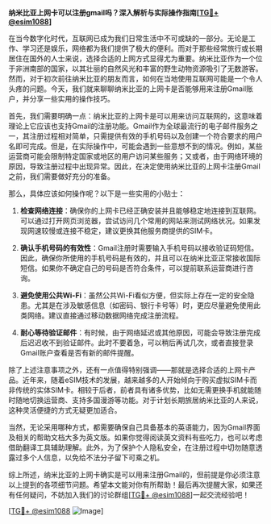 **纳米比亚上网卡可以注册gmail吗？深入解析与实际操作指南[[TG💪+ @esim1088](https://t.me/s/esim1088)]**

在当今数字化时代，互联网已成为我们日常生活中不可或缺的一部分。无论是工作、学习还是娱乐，网络都为我们提供了极大的便利。而对于那些经常旅行或长期居住在国外的人士来说，选择合适的上网方式显得尤为重要。纳米比亚作为一个位于非洲南部的国家，以其壮丽的自然风光和丰富的野生动物资源吸引了无数游客。然而，对于初次前往纳米比亚的朋友而言，如何在当地使用互联网可能是一个令人头疼的问题。今天，我们就来聊聊纳米比亚的上网卡是否能够用来注册Gmail账户，并分享一些实用的操作技巧。

首先，我们需要明确一点：纳米比亚的上网卡是可以用来访问互联网的，这意味着理论上它应该也支持Gmail的注册功能。Gmail作为全球最流行的电子邮件服务之一，其注册过程相对简单，只需提供有效的手机号码以及创建一个符合要求的用户名即可完成。但是，在实际操作中，可能会遇到一些意想不到的情况。例如，某些运营商可能会限制特定国家或地区的用户访问某些服务；又或者，由于网络环境的原因，导致注册过程中出现异常。因此，在决定使用纳米比亚的上网卡注册Gmail之前，我们需要做好充分的准备。

那么，具体应该如何操作呢？以下是一些实用的小贴士：

1. **检查网络连接**：确保你的上网卡已经正确安装并且能够稳定地连接到互联网。可以通过打开网页浏览器，尝试访问几个常用的网站来测试网络状况。如果发现网速较慢或连接不稳定，建议更换其他服务商提供的SIM卡。

2. **确认手机号码的有效性**：Gmail注册时需要输入手机号码以接收验证码短信。因此，确保你所使用的手机号码是有效的，并且可以在纳米比亚正常接收国际短信。如果你不确定自己的号码是否符合条件，可以提前联系运营商进行咨询。

3. **避免使用公共Wi-Fi**：虽然公共Wi-Fi看似方便，但实际上存在一定的安全隐患。尤其是在涉及敏感信息（如密码、银行卡号等）时，更应尽量避免使用此类网络。建议直接通过移动数据网络完成注册流程。

4. **耐心等待验证邮件**：有时候，由于网络延迟或其他原因，可能会导致注册完成后迟迟收不到验证邮件。此时不要着急，可以稍后再试几次，或者直接登录Gmail账户查看是否有新的邮件提醒。

除了上述注意事项之外，还有一点值得特别强调——那就是选择合适的上网卡产品。近年来，随着eSIM技术的发展，越来越多的人开始倾向于购买虚拟SIM卡而非传统的实体SIM卡。相较于后者，前者具有诸多优势，比如无需更换手机就能随时随地切换运营商、支持多国漫游等功能。对于计划长期旅居纳米比亚的人来说，这种灵活便捷的方式无疑更加适合。

当然，无论采用哪种方式，都需要确保自己具备基本的英语能力，因为Gmail界面及相关的帮助文档大多为英文版。如果你觉得阅读英文资料有些吃力，也可以考虑借助翻译工具辅助理解。此外，为了保护个人隐私安全，在注册过程中切勿随意透露过多个人信息，以免给不法分子留下可乘之机。

综上所述，纳米比亚的上网卡确实是可以用来注册Gmail的，但前提是你必须注意以上提到的各项细节问题。希望本文能对你有所帮助！最后再次提醒大家，如果还有任何疑问，不妨加入我们的讨论群组[[TG💪+ @esim1088](https://t.me/s/esim1088)]一起交流经验吧！

[[TG💪+ @esim1088](https://t.me/s/esim1088) ![Image](https://i.postimg.cc/4NQfJmqS/Snipaste-2025-05-13-00-14-12.png)]